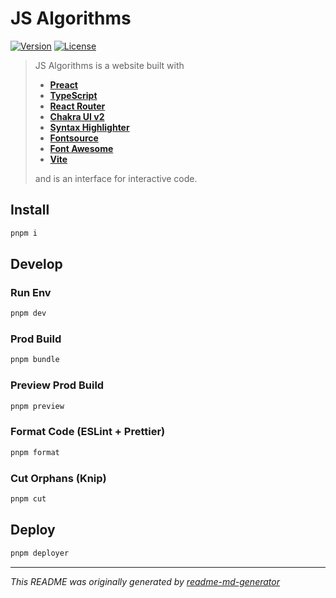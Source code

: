 # JS Algorithms
[![Version](https://img.shields.io/badge/dynamic/json?url=https://raw.githubusercontent.com/eldarlrd/js-algorithms/main/package.json&query=version&logo=git-extensions&label=version&labelColor=475569&color=0284c7)](https://github.com/eldarlrd/js-algorithms/blob/main/package.json)
[![License](https://img.shields.io/badge/dynamic/json?url=https://raw.githubusercontent.com/eldarlrd/js-algorithms/main/package.json&query=license&logo=open-source-initiative&logoColor=fff&label=license&labelColor=475569&color=c026d3)](https://github.com/eldarlrd/js-algorithms/blob/main/LICENSE)

> JS Algorithms is a website built with
> - **[Preact](https://preactjs.com)**
> - **[TypeScript](https://typescriptlang.org)**
> - **[React Router](https://reactrouter.com)**
> - **[Chakra UI v2](https://v2.chakra-ui.com)**
> - **[Syntax Highlighter](https://react-syntax-highlighter.github.io/react-syntax-highlighter)**
> - **[Fontsource](https://fontsource.org)**
> - **[Font Awesome](https://fontawesome.com)**
> - **[Vite](https://vite.dev)**
>
> and is an interface for interactive code.

## Install
```sh
pnpm i
```
## Develop
### Run Env
```sh
pnpm dev
```
### Prod Build
```sh
pnpm bundle
```
### Preview Prod Build
```sh
pnpm preview
```
### Format Code (ESLint + Prettier)
```sh
pnpm format
```
### Cut Orphans (Knip)
```sh
pnpm cut
```
## Deploy
```sh
pnpm deployer
```
***
*This README was originally generated by [readme-md-generator](https://github.com/kefranabg/readme-md-generator)*
